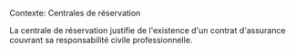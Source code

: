 Contexte: Centrales de réservation

La centrale de réservation justifie de l'existence d'un contrat d'assurance couvrant sa responsabilité civile professionnelle.